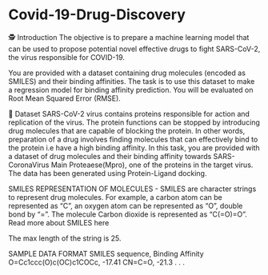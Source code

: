 # Covid-19-Drug-Discovery

🕵️ Introduction
The objective is to prepare a machine learning model that can be used to propose potential novel effective drugs to fight SARS-CoV-2, the virus responsible for COVID-19.

You are provided with a dataset containing drug molecules (encoded as SMILES) and their binding affinities. The task is to use this dataset to make a regression model for binding affinity prediction. You will be evaluated on Root Mean Squared Error (RMSE).

💾 Dataset
SARS-CoV-2 virus contains proteins responsible for action and replication of the virus. The protein functions can be stopped by introducing drug molecules that are capable of blocking the protein. In other words, preparation of a drug involves finding molecules that can effectively bind to the protein i.e have a high binding affinity.
In this task, you are provided with a dataset of drug molecules and their binding affinity towards SARS-CoronaVirus Main Proteaese(Mpro), one of the proteins in the target virus.
The data has been generated using Protein-Ligand docking.

SMILES REPRESENTATION OF MOLECULES -
SMILES are character strings to represent drug molecules. For example, a carbon atom can be represented as “C”, an oxygen atom can be represented as “O”, double bond by “=”. The molecule Carbon dioxide is represented as “C(=O)=O”. Read more about SMILES here

The max length of the string is 25.

SAMPLE DATA FORMAT
SMILES sequence, Binding Affinity
O=Cc1ccc(O)c(OC)c1COCc, -17.41
CN=C=O, -21.3 . . .
